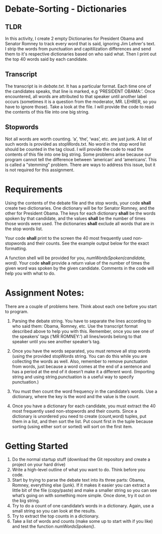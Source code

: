 # Debate-Sorting - Dictionaries

## TLDR
In this activity, I create 2 empty Dictionaries for President Obama and Senator Romney to track every word that is said, ignoring Jim Lehrer's text. I strip the words from punctuation and capitilization differences and send them to it's respective dictionaries based on who said what. Then I print out the top 40 words said by each candidate.

## Transcript
The transcript is in *debate.txt*. It has a particular format. Each time one of the candidates speaks, that line is marked, e.g ‘PRESIDENT OBAMA:’. Once encountered, all words are attributed to that speaker until another label occurs (sometimes it is a question from the moderator, MR. LEHRER, so you have to ignore those). Take a look at the file.  I will provide the code to read the contents of this file into one big string.

## Stopwords
Not all words are worth counting. ‘a’, ‘the’, ‘was’, etc. are just junk. A list of such words is provided as stopWords.txt. No word in the stop word list should be counted in the tag cloud. I will provide the code to read the contents of this file into one big string. Some problems arise because our program cannot tell the difference between ‘american’ and ‘americans’. This is called a "stemming" problem. There are ways to address this issue, but it is not required for this assignment. 

# Requirements
Using the contents of the debate file and the stop words, your code **shall** create two dictionaries. One dictionary will be for Senator Romney, and the other for President Obama.  The keys for each dictionary **shall** be the words spoken by that candidate, and the values **shall** be the number of times those words were used.  The dictionaries **shall** exclude all words that are in the stop words list.

Your code **shall** print to the screen the 40 most frequently used non-stopwords and their counts.  See the example output below for the exact formatting.

A function shell will be provided for you, _numWordsSpoken(candidate, word)_.  Your code **shall** provide a return value of the number of times the given word was spoken by the given candidate. Comments in the code will help you with what to do.

# Assignment Notes: 
There are a couple of problems here. Think about each one before you start to program. 
 
1. Parsing the debate string. You have to separate the lines according to who said them: Obama, Romney, etc. Use the transcript format described above to help you with this. Remember, once you see one of the speakers’ tags (‘MR ROMNEY:’) all lines/words belong to that speaker until you see another speaker’s tag.

2. Once you have the words separated, you must remove all stop words (using the provided stopWords string. You can do this while you are collecting the words as well.  Also, remember to remove punctuation from words, just because a word comes at the end of a sentence and has a period at the end of it doesn’t make it a different word. (Importing string and using string.punctuation is a useful way to specify punctuation.)

3. You must then count the word frequency in the candidate’s words. Use a dictionary, where the key is the word and the value is the count.

4. Once you have a dictionary for each candidate, you must extract the 40 most frequently used non-stopwords and their counts.   Since a dictionary is unordered you need to create (count,word) tuples, put them in a list, and then sort the list.  Put count first in the tuple because sorting (using either sort or sorted) will sort on the first item.

# Getting Started 
1. Do the normal startup stuff (download the Git repository and create a project on your hard drive) 
2. Write a high-level outline of what you want to do. Think before you code. 
3. Start by trying to parse the debate text into its three parts: Obama, Romney, everything else (junk). If it makes it easier you can extract a little bit of the file (copy/paste) and make a smaller string so you can see what’s going on with something more simple. Once done, try it out on the big string.
4. Try to do a count of one candidate’s words in a dictionary. Again, use a small string so you can look at the results.
5. Try to extract the top counts in a dictionary.
6. Take a list of words and counts (make some up to start with if you like) and test the function _numWordsSpoken()_.
